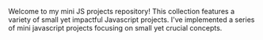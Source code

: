 Welcome to my mini JS projects repository! This collection features a variety of small yet impactful Javascript projects. I've implemented a series of mini javascript projects focusing on small yet crucial concepts.
